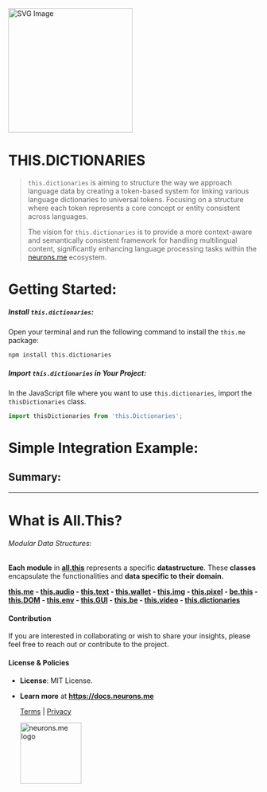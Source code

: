 <img src="https://docs.neurons.me/media/all-this/webP/this.dictionaries.webp" alt="SVG Image" width="250" height="250">

# THIS.DICTIONARIES
> `this.dictionaries` is aiming to structure the way we approach language data by creating a token-based system for linking various language dictionaries to universal tokens. Focusing on a structure where each token represents a core concept or entity consistent across languages. 
>
> The vision for `this.dictionaries` is to provide a more context-aware and semantically consistent framework for handling multilingual content, significantly enhancing language processing tasks within the [neurons.me](https://neurons.me) ecosystem.
>

# Getting Started:

##### **Install `this.dictionaries`:**
Open your terminal and run the following command to install the `this.me` package:

```bash
npm install this.dictionaries
```

##### **Import `this.dictionaries` in Your Project:**
In the JavaScript file where you want to use `this.dictionaries`, import the `thisDictionaries` class.

```js
import thisDictionaries from 'this.Dictionaries';
```

# Simple Integration Example:

## Summary:

----------

# What is All.This?

###### Modular Data Structures:

**Each module** in **[all.this](https://neurons.me/all-this)** represents a specific **datastructure**. These **classes** encapsulate the functionalities and **data specific to their domain.**

**[this.me](https://docs.neurons.me/this.me/index.html)  - [this.audio](https://docs.neurons.me/this.audio/index.html) - [this.text](https://docs.neurons.me/this.text/index.html) - [this.wallet](https://docs.neurons.me/this.wallet/index.html) - [this.img](https://docs.neurons.me/this.img/index.html) - [this.pixel](https://docs.neurons.me/this.pixel/index.html) - [be.this](https://docs.neurons.me/be.this/index.html) - [this.DOM](https://docs.neurons.me/this.DOM/index.html) - [this.env](https://docs.neurons.me/this.env/index.html) - [this.GUI](https://docs.neurons.me/this.GUI/index.html) - [this.be](https://docs.neurons.me/this.be/index.html) - [this.video](https://docs.neurons.me/this.video/index.html) - [this.dictionaries](https://docs.neurons.me/this.dictionaries/index.html)** 

#### Contribution
If you are interested in collaborating or wish to share your insights, please feel free to reach out or contribute to the project.

#### License & Policies
- **License**: MIT License.
- **Learn more** at **https://docs.neurons.me**

  [Terms](https://docs.neurons.me/terms-and-conditions) | [Privacy](https://docs.neurons.me/privacy-policy)

  <img src="https://docs.neurons.me/neurons.me.webp" alt="neurons.me logo" width="123" height="123">
